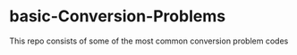 # basic-Conversion-Problems
This repo consists of some of the most common conversion problem codes 
